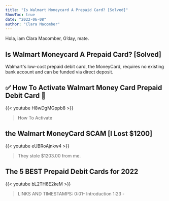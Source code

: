```yaml
---
title: "Is Walmart Moneycard A Prepaid Card? [Solved]"
ShowToc: true 
date: "2022-06-08"
author: "Clara Macomber" 
---
```


Hola, iam Clara Macomber, G’day, mate.
## Is Walmart Moneycard A Prepaid Card? [Solved]
Walmart's low-cost prepaid debit card, the MoneyCard, requires no existing bank account and can be funded via direct deposit.

## ✅  How To Activate Walmart Money Card Prepaid Debit Card 🔴
{{< youtube H8wDgMGppb8 >}}
>How To Activate 

## the Walmart MoneyCard SCAM [I Lost $1200]
{{< youtube eUBRoAjnkw4 >}}
>They stole $1203.00 from me. 

## The 5 BEST Prepaid Debit Cards for 2022
{{< youtube bL2TH8E2keM >}}
>LINKS AND TIMESTAMPS: 0:01- Introduction 1:23 - 

